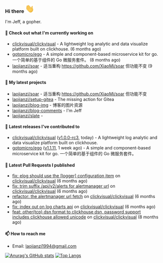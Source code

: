 ### Hi there <img src="https://raw.githubusercontent.com/laojianzi/laojianzi/main/wave.gif" width="30px">

I'm Jeff, a gopher.

#### 👷 Check out what I'm currently working on

- [clickvisual/clickvisual](https://github.com/clickvisual/clickvisual) - A lightweight log analytic and data visualize platform  built on clickhouse. (6 months ago)
- [gotomicro/ego](https://github.com/gotomicro/ego) - A simple and component-based microservice kit for go. 一个简单的基于组件的 Go 微服务套件。 (8 months ago)
- [laojianzi/soar](https://github.com/laojianzi/soar) - 适当重构 https://github.com/XiaoMi/soar 但功能不变 (9 months ago)

#### 🌱 My latest projects

- [laojianzi/soar](https://github.com/laojianzi/soar) - 适当重构 https://github.com/XiaoMi/soar 但功能不变
- [laojianzi/setup-gitea](https://github.com/laojianzi/setup-gitea) - The missing action for Gitea
- [laojianzi/blog-img](https://github.com/laojianzi/blog-img) - 博客的图片资源
- [laojianzi/blog-comments](https://github.com/laojianzi/blog-comments) - I&#39;m Jeff
- [laojianzi/slate](https://github.com/laojianzi/slate) - 

#### 🔭 Latest releases I've contributed to

- [clickvisual/clickvisual](https://github.com/clickvisual/clickvisual) ([v1.0.0-rc3](https://github.com/clickvisual/clickvisual/releases/tag/v1.0.0-rc3), today) - A lightweight log analytic and data visualize platform  built on clickhouse.
- [gotomicro/ego](https://github.com/gotomicro/ego) ([v1.1.11](https://github.com/gotomicro/ego/releases/tag/v1.1.11), 1 week ago) - A simple and component-based microservice kit for go. 一个简单的基于组件的 Go 微服务套件。

#### 🔨 Latest Pull Requests I published

- [fix: elog should use the [logger] configuration item](https://github.com/clickvisual/clickvisual/pull/832) on [clickvisual/clickvisual](https://github.com/clickvisual/clickvisual) (6 months ago)
- [fix: trim suffix /api/v2/alerts for alertmanager url](https://github.com/clickvisual/clickvisual/pull/808) on [clickvisual/clickvisual](https://github.com/clickvisual/clickvisual) (6 months ago)
- [refactor: the alertmanager url fetch](https://github.com/clickvisual/clickvisual/pull/807) on [clickvisual/clickvisual](https://github.com/clickvisual/clickvisual) (6 months ago)
- [fix: index out on log charts api](https://github.com/clickvisual/clickvisual/pull/791) on [clickvisual/clickvisual](https://github.com/clickvisual/clickvisual) (6 months ago)
- [feat: other(tcp) dsn format to clickhouse dsn, password support includes clickhouse allowed unicode](https://github.com/clickvisual/clickvisual/pull/657) on [clickvisual/clickvisual](https://github.com/clickvisual/clickvisual) (8 months ago)

#### 📫 How to reach me

- Email: laojianzi1994@gmail.com

[![Anurag's GitHub stats](https://github-readme-stats.vercel.app/api?username=laojianzi&count_private=true&show_icons=true&theme=vue-dark&include_all_commits=true)](https://github.com/laojianzi/laojianzi)
[![Top Langs](https://github-readme-stats.vercel.app/api/top-langs/?username=laojianzi&theme=vue-dark)](https://github.com/laojianzi/laojianzi)
